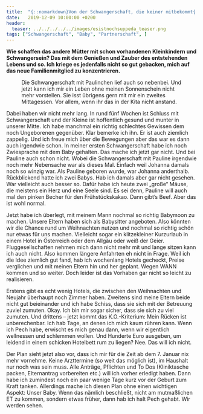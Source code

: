 ```yaml
---
title:  "{::nomarkdown}Von der Schwangerschaft, die keiner mitbekommt{:/}"
date:   2019-12-09 10:00:00 +0200
header:
  teaser: ../../../../../images/esistnochsuppeda_teaser.png
tags: ["Schwangerschaft", "Baby", "Partnerschaft", ]
---
```


**Wie schaffen das andere Mütter mit schon vorhandenen Kleinkindern und Schwangersein? Das mit dem Genießen und Zauber des entstehenden Lebens und so. Ich kriege es jedenfalls nicht so gut gebacken, mich auf das neue Familienmitglied zu konzentrieren.**

<figure>
  <img src="../../../../../images/esistnochsuppeda.png" alt="">
  <figcaption>Die Schwangerschaft mit Paulinchen lief auch so nebenbei. Und jetzt kann ich mir ein Leben ohne meinen Sonnenschein nicht mehr vorstellen. Sie isst übrigens gern mit mir ein zweites Mittagessen. Vor allem, wenn ihr das in der Kita nicht anstand.</figcaption>
</figure>

Dabei haben wir nicht mehr lang. In rund fünf Wochen ist Schluss mit Schwangerschaft und der Kleine ist hoffentlich gesund und munter in unserer Mitte. Ich habe manchmal ein richtig schlechtes Gewissen dem noch Ungeborenen gegenüber. Klar bemerke ich ihn. Er ist auch ziemlich zappelig. Und ich freue mich über die Bewegungen aber das war es dann auch irgendwie schon. In meiner ersten Schwangerschaft habe ich noch Zwiesprache mit dem Baby gehalten. Das mache ich jetzt gar nicht. Und bei Pauline auch schon nicht. Wobei die Schwangerschaft mit Pauline irgendwie noch mehr Nebensache war als dieses Mal. Einfach weil Johanna damals noch so winzig war. Als Pauline geboren wurde, war Johanna anderthalb. Rückblickend hatte ich zwei Babys. Hab ich damals aber gar nicht gesehen. War vielleicht auch besser so. Dafür habe ich heute zwei „große“ Mäuse, die meistens ein Herz und eine Seele sind. Es sei denn, Pauline will auch mal den pinken Becher für den Frühstückskakao. Dann gibt’s Beef. Aber das ist wohl normal.

Jetzt habe ich überlegt, mit meinem Mann nochmal so richtig Babymoon zu machen. Unsere Eltern haben sich als Babysitter angeboten. Also könnten wir die Chance rund um Weihnachten nutzen und nochmal so richtig schön nur etwas für uns machen. Vielleicht sogar ein klitzekleiner Kurzurlaub in einem Hotel in Österreich oder dem Allgäu oder weiß der Geier. Fluggesellschaften nehmen mich dann nicht mehr mit und lange sitzen kann ich auch nicht. Also kommen längere Anfahrten eh nicht in Frage. Weil ich die Idee ziemlich gut fand, hab ich wochenlang Hotels gecheckt, Preise verglichen und mit meinen Eltern hin und her geplant. Wegen WANN kommen und so weiter. Doch leider ist das Vorhaben gar nicht so leicht zu realisieren. 

Erstens gibt es echt wenig Hotels, die zwischen den Weihnachten und Neujahr überhaupt noch Zimmer haben. Zweitens sind meine Eltern beide nicht gut beieinander und ich habe Schiss, dass sie sich mit der Betreuung zuviel zumuten. Okay. Ich bin mir sogar sicher, dass sie sich zu viel zumuten. Und drittens – jetzt kommt das K.O.-Kriterium: Mein Rücken ist unberechenbar. Ich hab Tage, an denen ich mich kaum rühren kann. Wenn ich Pech habe, erwischt es mich genau dann, wenn wir eigentlich wellnessen und schlemmen wollen. Und Hunderte Euro ausgeben, um leidend in einem schicken Hotelbett rum zu liegen? Nee. Das will ich nicht. 

Der Plan sieht jetzt also vor, dass ich mir für die Zeit ab dem 7. Januar nix mehr vornehme. Keine Arzttermine (so weit das möglich ist), im Haushalt nur noch was sein muss. Alle Anträge, Pflichten und To Dos (Kliniktasche packen, Elternantrag vorbereiten etc.) will ich vorher erledigt haben. Dann habe ich zumindest noch ein paar wenige Tage kurz vor der Geburt zum Kraft tanken. Allerdings mache ich diesen Plan ohne einen wichtigen Aspekt: Unser Baby. Wenn das nämlich beschließt, nicht am mutmaßlichen ET zu kommen, sondern etwas früher, dann hab ich halt Pech gehabt. Wir werden sehen.  








